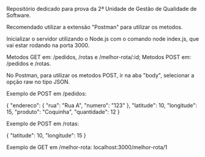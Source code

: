 Repositório dedicado para prova da 2ª Unidade de Gestão de Qualidade de Software.

Recomendado utilizar a extensão "Postman" para utilizar os metodos.

Inicializar o servidor utilizando o Node.js com o comando node index.js, que vai estar rodando na porta 3000.

Metodos GET em: /pedidos, /rotas e /melhor-rota/:id;
Metodos POST em: /pedidos e /rotas.

No Postman, para utilizar os metodos POST, ir na aba "body", selecionar a opção raw no tipo JSON.

Exemplo de POST em /pedidos:
<p>
{
  "endereco": {
    "rua": "Rua A",
    "numero": "123"
  },
  "latitude": 10,
  "longitude": 15,
  "produto": "Coquinha",
  "quantidade": 12
}
</p>

Exemplo de POST em /rotas:
<p>
{
  "latitude": 10,
  "longitude": 15
}
</p>

Exemplo de GET em /melhor-rota:
localhost:3000/melhor-rota/1
